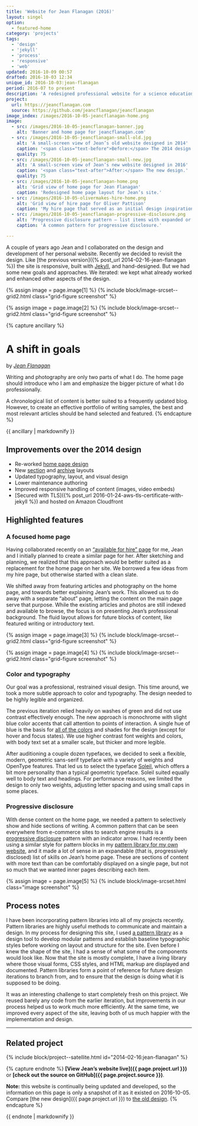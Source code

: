 ```yaml
---
title: 'Website for Jean Flanagan (2016)'
layout: singel
option:
  - featured-home
category: 'projects'
tags:
  - 'design'
  - 'jekyll'
  - 'process'
  - 'responsive'
  - 'web'
updated: 2016-10-09 00:57
drafted: 2016-10-03 12:34
unique_id: 2016-10-03:jean-flanagan
period: 2016-07 to present
description: 'A redesigned professional website for a science education specialist, writer, and editor.'
project:
  url: https://jeancflanagan.com
  source: https://github.com/jeancflanagan/jeancflanagan
image_index: /images/2016-10-05-jeancflanagan-home.png
image:
  - src: /images/2016-10-05-jeancflanagan-banner.jpg
    alt: 'Banner and home page for jeancflanagan.com'
  - src: /images/2016-10-05-jeancflanagan-small-old.jpg
    alt: 'A small-screen view of Jean’s old website designed in 2014'
    caption: '<span class="text-before">Before:</span> The 2014 design.'
    quality: 75
  - src: /images/2016-10-05-jeancflanagan-small-new.jpg
    alt: 'A small-screen view of Jean’s new website designed in 2016'
    caption: '<span class="text-after">After:</span> The new design.'
    quality: 75
  - src: /images/2016-10-05-jeancflanagan-home.png
    alt: 'Grid view of home page for Jean Flanagan'
    caption: 'Redesigned home page layout for Jean’s site.'
  - src: /images/2016-10-05-olivermakes-hire-home.png
    alt: 'Grid view of hire page for Oliver Pattison'
    caption: 'My hire page that served as an initial design inspiration.'
  - src: /images/2016-10-05-jeancflanagan-progressive-disclosure.png
    alt: 'Progressive disclosure pattern – list items with expanded or contracted summaries.'
    caption: 'A common pattern for progressive disclosure.'

---
```


A couple of years ago Jean and I collaborated on the design and development of her personal website. Recently we decided to revisit the design. Like [the previous version]({% post_url 2014-02-16-jean-flanagan %}) the site is responsive, built with [Jekyll](/labels/jekyll/), and hand-designed. But we had some new goals and approaches. We iterated: we kept what already worked and enhanced other aspects of the design.

<div class="grid">
  {% assign image = page.image[1] %}
  {% include block/image-srcset--grid2.html class="grid-figure screenshot" %}  

  {% assign image = page.image[2] %}
  {% include block/image-srcset--grid2.html class="grid-figure screenshot" %}
</div>

{% capture ancillary %}
# A shift in goals

by <cite><a href="https://jeancflanagan.com">Jean Flanagan</a></cite>

Writing and photography are only two parts of what I do. The home page should introduce who I am and emphasize the bigger picture of what I do professionally.

A chronological list of content is better suited to a frequently updated blog. However, to create an effective portfolio of writing samples, the best and most relevant articles should be hand selected and featured.
{% endcapture %}

<aside class="ancillary">
{{ ancillary | markdownify }}
</aside>

## Improvements over the 2014 design

- Re-worked [home page design](https://jeancflanagan.com)
- New [section](https://jeancflanagan.com/writing/) and [archive](https://jeancflanagan.com/archive/) layouts
- Updated typography, layout, and visual design
- Lower maintenance authoring
- Improved responsive handling of content (images, video embeds)
- [Secured with TLS]({% post_url 2016-01-24-aws-tls-certificate-with-jekyll %}) and hosted on Amazon Cloudfront

## Highlighted features

### A focused home page

Having collaborated recently on an [“available for hire” page](/hire/) for me, Jean and I initially planned to create a similar page for her. After sketching and planning, we realized that this approach would be better suited as a replacement for the home page on her site. We borrowed a few ideas from my hire page, but otherwise started with a clean slate.

We shifted away from featuring articles and photography on the home page, and towards better explaining Jean’s work. This allowed us to do away with a separate “about” page, letting the content on the main page serve that purpose. While the existing articles and photos are still indexed and available to browse, the focus is on presenting Jean’s professional background. The fluid layout allows for future blocks of content, like featured writing or introductory text.

<div class="grid--wide">
  {% assign image = page.image[3] %}
  {% include block/image-srcset--grid2.html class="grid-figure screenshot" %}  

  {% assign image = page.image[4] %}
  {% include block/image-srcset--grid2.html class="grid-figure screenshot" %}
</div>

### Color and typography

Our goal was a professional, restrained visual design. This time around, we took a more subtle approach to color and typography. The design needed to be highly legible and organized.

The previous iteration relied heavily on washes of green and did not use contrast effectively enough. The new approach is monochrome with slight blue color accents that call attention to points of interaction. A single hue of blue is the basis for [all of the colors](https://jeancflanagan.com/patterns/color/) and shades for the design (except for hover and focus states). We use higher contrast font weights and colors, with body text set at a smaller scale, but thicker and more legible.

After auditioning a couple dozen typefaces, we decided to seek a flexible, modern, geometric sans-serif typeface with a variety of weights and OpenType features. That led us to select the typeface [Soleil](http://www.type-together.com/Soleil), which offers a bit more personality than a typical geometric typeface. Soleil suited equally well to body text and headings. For performance reasons, we limited the design to only two weights, adjusting letter spacing and using small caps in some places.

### Progressive disclosure

With dense content on the home page, we needed a pattern to selectively show and hide sections of writing. A common pattern that can be seen everywhere from e-commerce sites to search engine results is a [progressive disclosure](https://en.wikipedia.org/wiki/Progressive_disclosure) pattern with an indicator arrow. I had recently been using a similar style for pattern blocks in my [pattern library for my own website](/patterns/), and it made a lot of sense in an expandable (that is, progressively disclosed) list of skills on Jean’s home page. These are sections of content with more text than can be comfortably displayed on a single page, but not so much that we wanted inner pages describing each item.

{% assign image = page.image[5] %}
{% include block/image-srcset.html class="image screenshot" %}

## Process notes

I have been incorporating pattern libraries into all of my projects recently. Pattern libraries are highly useful methods to communicate and maintain a design. In my process for designing this site, I used [a pattern library](https://jeancflanagan.com/patterns/) as a design tool to develop modular patterns and establish baseline typographic styles before working on layout and structure for the site. Even before I knew the shape of the site, I had a sense of what some of the components would look like. Now that the site is mostly complete, I have a living library where those visual forms, CSS styles, and HTML markup are displayed and documented. Pattern libraries form a point of reference for future design iterations to branch from, and to ensure that the design is doing what it is supposed to be doing.

It was an interesting challenge to start completely fresh on this project. We reused barely any code from the earlier iteration, but improvements in our process helped us to work much more efficiently. At the same time, we improved every aspect of the site, leaving both of us much happier with the implementation and design.

---

## Related project

{% include block/project--satellite.html id="2014-02-16:jean-flanagan" %}

{% capture endnote %}
**[View Jean’s website live]({{ page.project.url }})** or **[check out the source on GitHub]({{ page.project.source }})**.

**Note:** this website is continually being updated and developed, so the information on this page is only a snapshot of it as it existed on 2016-10-05. Compare [the new design]({{ page.project.url }}) to [the old design](https://2016.jeancflanagan.com).
{% endcapture %}

<aside class="ancillary--endnotes">
{{ endnote | markdownify }}
</aside>
